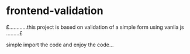 # frontend-validation


£............this project is based on validation  of a simple form using vanila js .........£



simple import the code and  enjoy the code...
